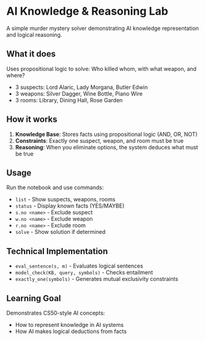 # AI Knowledge & Reasoning Lab

A simple murder mystery solver demonstrating AI knowledge representation and logical reasoning.

## What it does

Uses propositional logic to solve: Who killed whom, with what weapon, and where?

- 3 suspects: Lord Alaric, Lady Morgana, Butler Edwin
- 3 weapons: Silver Dagger, Wine Bottle, Piano Wire
- 3 rooms: Library, Dining Hall, Rose Garden

## How it works

1. **Knowledge Base**: Stores facts using propositional logic (AND, OR, NOT)
2. **Constraints**: Exactly one suspect, weapon, and room must be true
3. **Reasoning**: When you eliminate options, the system deduces what must be true

## Usage

Run the notebook and use commands:

- `list` - Show suspects, weapons, rooms
- `status` - Display known facts (YES/MAYBE)
- `s.no <name>` - Exclude suspect
- `w.no <name>` - Exclude weapon
- `r.no <name>` - Exclude room
- `solve` - Show solution if determined

## Technical Implementation

- `eval_sentence(s, m)` - Evaluates logical sentences
- `model_check(KB, query, symbols)` - Checks entailment
- `exactly_one(symbols)` - Generates mutual exclusivity constraints

## Learning Goal

Demonstrates CS50-style AI concepts:

- How to represent knowledge in AI systems
- How AI makes logical deductions from facts
